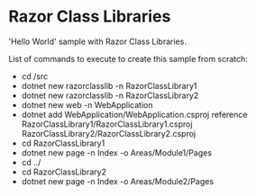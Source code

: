 Razor Class Libraries
=====================

'Hello World' sample with Razor Class Libraries.

List of commands to execute to create this sample from scratch:
* cd /src
* dotnet new razorclasslib -n RazorClassLibrary1
* dotnet new razorclasslib -n RazorClassLibrary2
* dotnet new web -n WebApplication
* dotnet add WebApplication/WebApplication.csproj reference RazorClassLibrary1/RazorClassLibrary1.csproj RazorClassLibrary2/RazorClassLibrary2.csproj
* cd RazorClassLibrary1
* dotnet new page -n Index -o Areas/Module1/Pages
* cd ../
* cd RazorClassLibrary2
* dotnet new page -n Index -o Areas/Module2/Pages